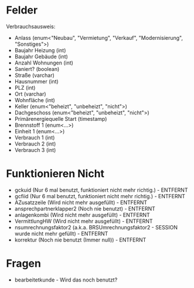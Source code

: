 # Felder
Verbrauchsausweis:
- Anlass (enum<"Neubau", "Vermietung", "Verkauf", "Modernisierung", "Sonstiges">)
- Baujahr Heizung (int)
- Baujahr Gebäude (int)
- Anzahl Wohnungen (int)
- Saniert? (boolean)
- Straße (varchar)
- Hausnummer (int)
- PLZ (int)
- Ort (varchar)
- Wohnfläche (int)
- Keller (enum<"beheizt", "unbeheizt", "nicht">)
- Dachgeschoss (enum<"beheizt", "unbeheizt", "nicht">)
- Primärenergiequelle Start (timestamp)
- Brennstoff 1 (enum<...>)
- Einheit 1 (enum<...>)
- Verbrauch 1 (int)
- Verbrauch 2 (int)
- Verbrauch 3 (int)


# Funktionieren Nicht
- gckuid (Nur 6 mal benutzt, funktioniert nicht mehr richtig.) - ENTFERNT
- gcfiid (Nur 6 mal benutzt, funktioniert nicht mehr richtig.) - ENTFERNT
- AZusatzzeile (Wird nicht mehr ausgefüllt) - ENTFERNT
- ansprechpartnerklapper2 (Noch nie benutzt) - ENTFERNT
- anlagenkombi (Wird nicht mehr ausgefüllt) - ENTFERNT
- VermittlungHW (Wird nicht mehr ausgefüllt) - ENTFERNT
- nsumrechnungsfaktor2 (a.k.a. BRSUmrechnungsfaktor2 - SESSION wurde nicht mehr gefüllt) - ENTFERNT
- korrektur (Noch nie benutzt (Immer null)) - ENTFERNT

# Fragen
- bearbeitetkunde - Wird das noch benutzt?